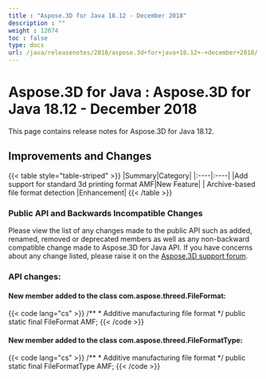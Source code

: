 ```yaml
---
title : "Aspose.3D for Java 18.12 - December 2018" 
description : "" 
weight : 12074 
toc : false
type: docs
url: /java/releasenotes/2018/aspose.3d+for+java+18.12+-+december+2018/
---
```


# Aspose.3D for Java : Aspose.3D for Java 18.12 - December 2018


This page contains release notes for Aspose.3D for Java 18.12.

## Improvements and Changes

{{< table style="table-striped" >}}
|Summary|Category|
|:----|:----|
|Add support for standard 3d printing format AMF|New Feature|
| Archive-based file format detection |Enhancement|
{{< /table >}}

### Public API and Backwards Incompatible Changes

Please view the list of any changes made to the public API such as added, renamed, removed or deprecated members as well as any non-backward compatible change made to Aspose.3D for Java API. If you have concerns about any change listed, please raise it on the [Aspose.3D support forum](https://forum.aspose.com/c/3d).

### API changes:

#### New member added to the class com.aspose.threed.FileFormat:

{{< code lang="cs" >}}
    /**
     * Additive manufacturing file format
     */
    public static final FileFormat AMF;
{{< /code >}}

#### New member added to the class com.aspose.threed.FileFormatType:

{{< code lang="cs" >}}
    /**
     * Additive manufacturing file format
     */
    public static final FileFormatType AMF;
{{< /code >}}

